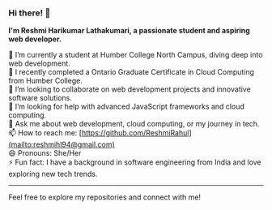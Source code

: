 ### Hi there! 👋

**I'm Reshmi Harikumar Lathakumari, a passionate student and aspiring web developer.**

🔭 I’m currently a student at Humber College North Campus, diving deep into web development.  
🌱 I recently completed a Ontario Graduate Certificate in Cloud Computing from Humber College.  
👯 I’m looking to collaborate on web development projects and innovative software solutions.  
🤔 I’m looking for help with advanced JavaScript frameworks and cloud computing.  
💬 Ask me about web development, cloud computing, or my journey in tech.  
📫 How to reach me: [https://github.com/ReshmiRahul](mailto:reshmihl94@gmail.com)  
😄 Pronouns: She/Her  
⚡ Fun fact: I have a background in software engineering from India and love exploring new tech trends.

---

Feel free to explore my repositories and connect with me!
